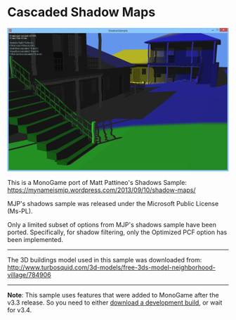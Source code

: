 # Cascaded Shadow Maps

![](screenshot.png)

This is a MonoGame port of Matt Pattineo's Shadows Sample:  
https://mynameismjp.wordpress.com/2013/09/10/shadow-maps/

MJP's shadows sample was released under the Microsoft Public License (Ms-PL).

Only a limited subset of options from MJP's shadows sample have been ported.
Specifically, for shadow filtering, only the Optimized PCF option has been implemented.

--------------

The 3D buildings model used in this sample was downloaded from:  
http://www.turbosquid.com/3d-models/free-3ds-model-neighborhood-village/784906

--------------

**Note**: This sample uses features that were added to MonoGame after the v3.3 release.
So you need to either [download a development build](http://www.monogame.net/downloads/),
or wait for v3.4.